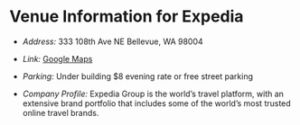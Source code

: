 # Venue Information for Expedia

- _Address:_ 333 108th Ave NE  Bellevue, WA 98004

- _Link:_ [Google Maps](https://www.google.com/maps/place/Expedia+Building,+333+108th+Ave+NE,+Bellevue,+WA+98004/@47.6133892,-122.1970996,17z/data=!3m1!4b1!4m5!3m4!1s0x54906c88117d436f:0xa051b04dac2c4a60!8m2!3d47.6133892!4d-122.1970996)

- _Parking:_ Under building $8 evening rate or free street parking

- _Company Profile:_ Expedia Group is the world’s travel platform, with an extensive brand portfolio that includes some of the world’s most trusted online travel brands.
